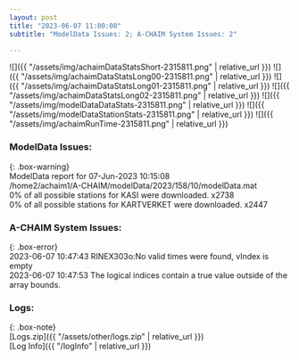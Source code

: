 ```yaml
---
layout: post
title: "2023-06-07 11:00:00"
subtitle: "ModelData Issues: 2; A-CHAIM System Issues: 2"

---
```


![]({{ "/assets/img/achaimDataStatsShort-2315811.png" | relative_url }})
![]({{ "/assets/img/achaimDataStatsLong00-2315811.png" | relative_url }})
![]({{ "/assets/img/achaimDataStatsLong01-2315811.png" | relative_url }})
![]({{ "/assets/img/achaimDataStatsLong02-2315811.png" | relative_url }})
![]({{ "/assets/img/modelDataDataStats-2315811.png" | relative_url }})
![]({{ "/assets/img/modelDataStationStats-2315811.png" | relative_url }})
![]({{ "/assets/img/achaimRunTime-2315811.png" | relative_url }})


### ModelData Issues:  
  
{: .box-warning}  
 ModelData report for 07-Jun-2023 10:15:08   
 /home2/achaim1/A-CHAIM/modelData/2023/158/10/modelData.mat   
 0% of all possible stations for KASI were downloaded. x2738   
 0% of all possible stations for KARTVERKET were downloaded. x2447   
  
### A-CHAIM System Issues:  
  
{: .box-error}  
2023-06-07 10:47:43 RINEX303o:No valid times were found, vIndex is empty  
2023-06-07 10:47:53 The logical indices contain a true value outside of the array bounds.  

### Logs:  
  
{: .box-note}  
[Logs.zip]({{ "/assets/other/logs.zip" | relative_url }})  
[Log Info]({{ "/logInfo" | relative_url }})  

